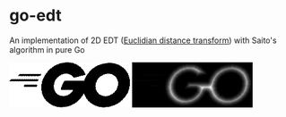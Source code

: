 # go-edt

An implementation of 2D EDT ([Euclidian distance transform](https://en.wikipedia.org/wiki/Distance_transform)) with Saito's algorithm in pure Go

![Go_Logo](Go_Logo.png)
![Go_Logo_edt](Go_Logo_edt.png)
